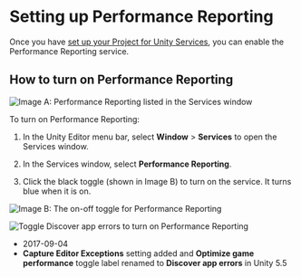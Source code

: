 # Setting up Performance Reporting

Once you have [set up your Project for Unity Services](SettingUpProjectServices), you can enable the Performance Reporting service.

## How to turn on Performance Reporting

![Image A: Performance Reporting listed in the Services window](../uploads/Main/SettingUpPerformanceReporting1.png)

To turn on Performance Reporting:

1. In the Unity Editor menu bar, select __Window__ > __Services__ to open the Services window.

2. In the Services window, select __Performance Reporting__.

3. Click the black toggle (shown in Image B) to turn on the service. It turns blue when it is on.

![Image B: The on-off toggle for Performance Reporting](../uploads/Main/SettingUpPerformanceReporting2.png)

![Toggle __Discover app errors__ to turn on Performance Reporting](../uploads/Main/UnityPerformanceReportingSettingUp.png)

* <span class="page-edit">2017-09-04  <!-- include IncludeTextAmendPageSomeEdit --></span>
* <span class="page-history">__Capture Editor Exceptions__ setting added and __Optimize game performance__ toggle label renamed to __Discover app errors__ in Unity 5.5</span>